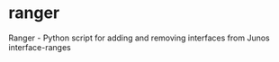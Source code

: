 ranger
======

Ranger - Python script for adding and removing interfaces from Junos interface-ranges
